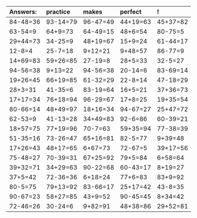 | Answers: | practice | makes | perfect | ! |
| :--- | :--- | :--- | :--- | :--- |
| 84-48=36 | 93-14=79 | 96-47=49 | 44+19=63 | 45+37=82 | 
| 63-54=9 | 64+9=73 | 64-49=15 | 48+6=54 | 80-75=5 | 
| 29+44=73 | 34-25=9 | 48+19=67 | 15+9=24 | 61-44=17 | 
| 12-8=4 | 25-7=18 | 9+12=21 | 9+48=57 | 86-77=9 | 
| 14+69=83 | 59+26=85 | 27-19=8 | 28+5=33 | 32-5=27 | 
| 94-56=38 | 9+13=22 | 94-56=38 | 20-14=6 | 83-69=14 | 
| 19+26=45 | 66+19=85 | 61-32=29 | 22-8=14 | 47-18=29 | 
| 28+3=31 | 41-35=6 | 83-19=64 | 16+5=21 | 37+36=73 | 
| 17+17=34 | 76+18=94 | 96-29=67 | 17+8=25 | 19+35=54 | 
| 80-66=14 | 48+49=97 | 18+16=34 | 94-67=27 | 25+47=72 | 
| 62-53=9 | 41-13=28 | 34+49=83 | 92-6=86 | 60-39=21 | 
| 18+57=75 | 77+19=96 | 70-7=63 | 59+35=94 | 77-38=39 | 
| 51-35=16 | 73-26=47 | 65+16=81 | 82-5=77 | 9+39=48 | 
| 17+26=43 | 48+17=65 | 6+67=73 | 72-67=5 | 39+17=56 | 
| 75-48=27 | 70-39=31 | 67+25=92 | 79+5=84 | 6+58=64 | 
| 39+32=71 | 34+29=63 | 90-22=68 | 60-43=17 | 8+19=27 | 
| 37+5=42 | 72-36=36 | 6+18=24 | 77+6=83 | 83+9=92 | 
| 80-5=75 | 79+13=92 | 83-66=17 | 25+17=42 | 43-8=35 | 
| 90-67=23 | 58+27=85 | 43+9=52 | 90-45=45 | 8+34=42 | 
| 72-46=26 | 30-24=6 | 9+82=91 | 48+38=86 | 29+52=81 | 

